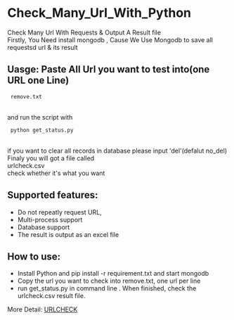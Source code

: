 # Check_Many_Url_With_Python<br>
Check Many Url With Requests &amp; Output A Result file<br>
Firstly, You Need install mongodb , Cause We Use Mongodb to save all requestsd url & its result<br>
## Uasge: Paste All Url you want to test into(one URL one Line)<br>
     remove.txt    
<br>
and run the script with <br>

     python get_status.py 
 <br>
 if you want to clear all records in database please input  'del'(defalut no_del)<br>
Finaly you will got a file called <br>
    urlcheck.csv
<br>
check whether it's what you want<br>

## Supported features:

* Do not repeatly  request URL, 
* Multi-process support
* Database support
* The result is output as an excel file
 

## How to use:

* Install Python and pip install -r requirement.txt and start mongodb
* Copy the url you want to check into  remove.txt, one url per line
* run get_status.py in  command line . When finished, check the urlcheck.csv result file.

More Detail: [URLCHECK](https://linpiner.com/posts/URL%20%20Checker--%E6%A3%80%E6%9F%A5URL%E7%9A%84Python%E5%B0%8F%E8%84%9A%E6%9C%AC)
